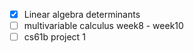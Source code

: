 - [x] Linear algebra determinants
- [ ] multivariable calculus week8 - week10
- [ ] cs61b project 1
